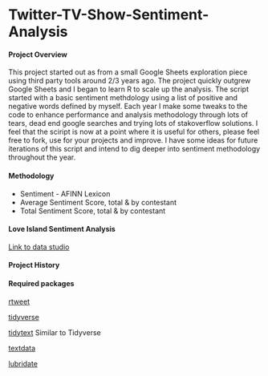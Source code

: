 # Twitter-TV-Show-Sentiment-Analysis

#### Project Overview

This project started out as from a small Google Sheets exploration piece using third party tools around 2/3 years ago. 
The project quickly outgrew Google Sheets and I began to learn R to scale up the analysis. 
The script started with a basic sentiment methdology using a list of positive and negative words defined by myself. 
Each year I make some tweaks to the code to enhance performance and analysis methodology through lots of tears, dead end google searches and trying lots of stakoverflow solutions. 
I feel that the sciript is now at a point where it is useful for others, please feel free to fork, use for your projects and improve.
I have some ideas for future iterations of this script and intend to dig deeper into sentiment methodology throughout the year. 


#### Methodology

- Sentiment - AFINN Lexicon
- Average Sentiment Score, total & by contestant
- Total Sentiment Score, total & by contestant


#### Love Island Sentiment Analysis

[Link to data studio](https://datastudio.google.com/s/kyKKX4Tjz3c)


#### Project History 




#### Required packages
[rtweet](https://cran.r-project.org/web/packages/rtweet/index.html)

[tidyverse](https://cran.r-project.org/web/packages/tidyverse/index.html)

[tidytext](https://cran.r-project.org/web/packages/tidytext/index.html) Similar to Tidyverse

[textdata](https://cran.r-project.org/web/packages/textdata/index.html)

[lubridate](https://cran.r-project.org/web/packages/lubridate/index.html)
